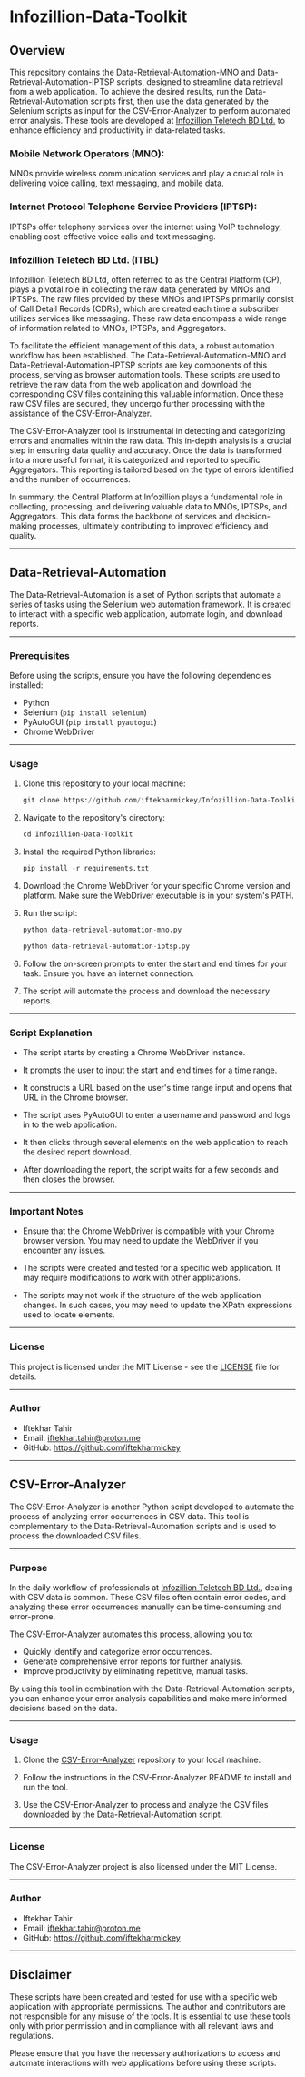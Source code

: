 # Infozillion-Data-Toolkit

## Overview

This repository contains the Data-Retrieval-Automation-MNO and Data-Retrieval-Automation-IPTSP scripts, designed to streamline data retrieval from a web application. To achieve the desired results, run the Data-Retrieval-Automation scripts first, then use the data generated by the Selenium scripts as input for the CSV-Error-Analyzer to perform automated error analysis. These tools are developed at [Infozillion Teletech BD Ltd.](https://www.infotelebd.com/) to enhance efficiency and productivity in data-related tasks.

### Mobile Network Operators (MNO):

MNOs provide wireless communication services and play a crucial role in delivering voice calling, text messaging, and mobile data. 

### Internet Protocol Telephone Service Providers (IPTSP):

IPTSPs offer telephony services over the internet using VoIP technology, enabling cost-effective voice calls and text messaging.

### Infozillion Teletech BD Ltd. (ITBL)

Infozillion Teletech BD Ltd, often referred to as the Central Platform (CP), plays a pivotal role in collecting the raw data generated by MNOs and IPTSPs. The raw files provided by these MNOs and IPTSPs primarily consist of Call Detail Records (CDRs), which are created each time a subscriber utilizes services like messaging. These raw data encompass a wide range of information related to MNOs, IPTSPs, and Aggregators.

To facilitate the efficient management of this data, a robust automation workflow has been established. The Data-Retrieval-Automation-MNO and Data-Retrieval-Automation-IPTSP scripts are key components of this process, serving as browser automation tools. These scripts are used to retrieve the raw data from the web application and download the corresponding CSV files containing this valuable information. Once these raw CSV files are secured, they undergo further processing with the assistance of the CSV-Error-Analyzer.

The CSV-Error-Analyzer tool is instrumental in detecting and categorizing errors and anomalies within the raw data. This in-depth analysis is a crucial step in ensuring data quality and accuracy. Once the data is transformed into a more useful format, it is categorized and reported to specific Aggregators. This reporting is tailored based on the type of errors identified and the number of occurrences.

In summary, the Central Platform at Infozillion plays a fundamental role in collecting, processing, and delivering valuable data to MNOs, IPTSPs, and Aggregators. This data forms the backbone of services and decision-making processes, ultimately contributing to improved efficiency and quality.

---

## Data-Retrieval-Automation

The Data-Retrieval-Automation is a set of Python scripts that automate a series of tasks using the Selenium web automation framework. It is created to interact with a specific web application, automate login, and download reports.

---

### Prerequisites

Before using the scripts, ensure you have the following dependencies installed:

- Python
- Selenium (`pip install selenium`)
- PyAutoGUI (`pip install pyautogui`)
- Chrome WebDriver

---

### Usage

1. Clone this repository to your local machine:

   ```python
   git clone https://github.com/iftekharmickey/Infozillion-Data-Toolkit.git
   ```

2. Navigate to the repository's directory:

   ```python
   cd Infozillion-Data-Toolkit
   ```

3. Install the required Python libraries:

   ```python
   pip install -r requirements.txt
   ```

4. Download the Chrome WebDriver for your specific Chrome version and platform. Make sure the WebDriver executable is in your system's PATH.

5. Run the script:

   ```python
   python data-retrieval-automation-mno.py
   ```

   ```python
   python data-retrieval-automation-iptsp.py
   ```

6. Follow the on-screen prompts to enter the start and end times for your task. Ensure you have an internet connection.

7. The script will automate the process and download the necessary reports.

---

### Script Explanation

- The script starts by creating a Chrome WebDriver instance.

- It prompts the user to input the start and end times for a time range.

- It constructs a URL based on the user's time range input and opens that URL in the Chrome browser.

- The script uses PyAutoGUI to enter a username and password and logs in to the web application.

- It then clicks through several elements on the web application to reach the desired report download.

- After downloading the report, the script waits for a few seconds and then closes the browser.

---

### Important Notes

- Ensure that the Chrome WebDriver is compatible with your Chrome browser version. You may need to update the WebDriver if you encounter any issues.

- The scripts were created and tested for a specific web application. It may require modifications to work with other applications.

- The scripts may not work if the structure of the web application changes. In such cases, you may need to update the XPath expressions used to locate elements.

---

### License

This project is licensed under the MIT License - see the [LICENSE](https://github.com/iftekharmickey/Infozillion-Data-Toolkit/blob/main/LICENSE) file for details.

---

### Author

- Iftekhar Tahir
- Email: iftekhar.tahir@proton.me
- GitHub: https://github.com/iftekharmickey

---

## CSV-Error-Analyzer

The CSV-Error-Analyzer is another Python script developed to automate the process of analyzing error occurrences in CSV data. This tool is complementary to the Data-Retrieval-Automation scripts and is used to process the downloaded CSV files.

---

### Purpose

In the daily workflow of professionals at [Infozillion Teletech BD Ltd.](https://www.infotelebd.com/), dealing with CSV data is common. These CSV files often contain error codes, and analyzing these error occurrences manually can be time-consuming and error-prone.

The CSV-Error-Analyzer automates this process, allowing you to:

- Quickly identify and categorize error occurrences.
- Generate comprehensive error reports for further analysis.
- Improve productivity by eliminating repetitive, manual tasks.

By using this tool in combination with the Data-Retrieval-Automation scripts, you can enhance your error analysis capabilities and make more informed decisions based on the data.

---

### Usage

1. Clone the [CSV-Error-Analyzer](https://github.com/iftekharmickey/CSV-Error-Analyzer) repository to your local machine.

2. Follow the instructions in the CSV-Error-Analyzer README to install and run the tool.

3. Use the CSV-Error-Analyzer to process and analyze the CSV files downloaded by the Data-Retrieval-Automation script.

---

### License

The CSV-Error-Analyzer project is also licensed under the MIT License.

---

### Author

- Iftekhar Tahir
- Email: iftekhar.tahir@proton.me
- GitHub: https://github.com/iftekharmickey

---

## Disclaimer

These scripts have been created and tested for use with a specific web application with appropriate permissions. The author and contributors are not responsible for any misuse of the tools. It is essential to use these tools only with prior permission and in compliance with all relevant laws and regulations.

Please ensure that you have the necessary authorizations to access and automate interactions with web applications before using these scripts.


   
